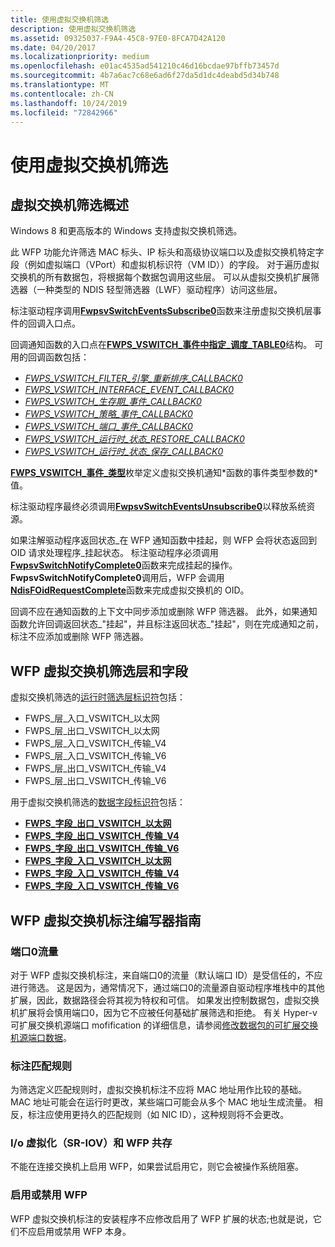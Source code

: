 ```yaml
---
title: 使用虚拟交换机筛选
description: 使用虚拟交换机筛选
ms.assetid: 09325037-F9A4-45C8-97E0-8FCA7D42A120
ms.date: 04/20/2017
ms.localizationpriority: medium
ms.openlocfilehash: e01ac4535ad541210c46d16bcdae97bffb73457d
ms.sourcegitcommit: 4b7a6ac7c68e6ad6f27da5d1dc4deabd5d34b748
ms.translationtype: MT
ms.contentlocale: zh-CN
ms.lasthandoff: 10/24/2019
ms.locfileid: "72842966"
---
```

# <a name="using-virtual-switch-filtering"></a>使用虚拟交换机筛选

## <a name="overview-of-virtual-switch-filtering"></a>虚拟交换机筛选概述

Windows 8 和更高版本的 Windows 支持虚拟交换机筛选。

此 WFP 功能允许筛选 MAC 标头、IP 标头和高级协议端口以及虚拟交换机特定字段（例如虚拟端口（VPort）和虚拟机标识符（VM ID））的字段。 对于遍历虚拟交换机的所有数据包，将根据每个数据包调用这些层。 可以从虚拟交换机扩展筛选器（一种类型的 NDIS 轻型筛选器（LWF）驱动程序）访问这些层。

标注驱动程序调用[**FwpsvSwitchEventsSubscribe0**](https://docs.microsoft.com/windows-hardware/drivers/ddi/fwpsk/nf-fwpsk-fwpsvswitcheventssubscribe0)函数来注册虚拟交换机层事件的回调入口点。

回调通知函数的入口点在[**FWPS\_VSWITCH\_事件中指定\_调度\_TABLE0**](https://docs.microsoft.com/windows-hardware/drivers/ddi/fwpsk/ns-fwpsk-fwps_vswitch_event_dispatch_table0_)结构。 可用的回调函数包括：

* [*FWPS\_VSWITCH\_FILTER\_引擎\_重新排序\_CALLBACK0*](https://docs.microsoft.com/windows-hardware/drivers/ddi/fwpsk/nc-fwpsk-fwps_vswitch_filter_engine_reorder_callback0)
* [*FWPS\_VSWITCH\_INTERFACE\_EVENT\_CALLBACK0*](https://docs.microsoft.com/windows-hardware/drivers/ddi/fwpsk/nc-fwpsk-fwps_vswitch_interface_event_callback0)
* [*FWPS\_VSWITCH\_生存期\_事件\_CALLBACK0*](https://docs.microsoft.com/windows-hardware/drivers/ddi/fwpsk/nc-fwpsk-fwps_vswitch_lifetime_event_callback0)
* [*FWPS\_VSWITCH\_策略\_事件\_CALLBACK0*](https://docs.microsoft.com/windows-hardware/drivers/ddi/fwpsk/nc-fwpsk-fwps_vswitch_policy_event_callback0)
* [*FWPS\_VSWITCH\_端口\_事件\_CALLBACK0*](https://docs.microsoft.com/windows-hardware/drivers/ddi/fwpsk/nc-fwpsk-fwps_vswitch_port_event_callback0)
* [*FWPS\_VSWITCH\_运行时\_状态\_RESTORE\_CALLBACK0*](https://docs.microsoft.com/windows-hardware/drivers/ddi/fwpsk/nc-fwpsk-fwps_vswitch_runtime_state_restore_callback0)
* [*FWPS\_VSWITCH\_运行时\_状态\_保存\_CALLBACK0*](https://docs.microsoft.com/windows-hardware/drivers/ddi/fwpsk/nc-fwpsk-fwps_vswitch_runtime_state_save_callback0)

[**FWPS\_VSWITCH\_事件\_类型**](https://docs.microsoft.com/windows-hardware/drivers/ddi/fwpsk/ne-fwpsk-fwps_vswitch_event_type_)枚举定义虚拟交换机通知*函数的事件类型参数的*值。

标注驱动程序最终必须调用[**FwpsvSwitchEventsUnsubscribe0**](https://docs.microsoft.com/windows-hardware/drivers/ddi/fwpsk/nf-fwpsk-fwpsvswitcheventsunsubscribe0)以释放系统资源。

如果注解驱动程序返回状态\_在 WFP 通知函数中挂起，则 WFP 会将状态返回到 OID 请求处理程序\_挂起状态。 标注驱动程序必须调用[**FwpsvSwitchNotifyComplete0**](https://docs.microsoft.com/windows-hardware/drivers/ddi/fwpsk/nf-fwpsk-fwpsvswitchnotifycomplete0)函数来完成挂起的操作。 **FwpsvSwitchNotifyComplete0**调用后，WFP 会调用[**NdisFOidRequestComplete**](https://docs.microsoft.com/windows-hardware/drivers/ddi/ndis/nf-ndis-ndisfoidrequestcomplete)函数来完成虚拟交换机的 OID。

回调不应在通知函数的上下文中同步添加或删除 WFP 筛选器。 此外，如果通知函数允许回调返回状态\_"挂起"，并且标注返回状态\_"挂起"，则在完成通知之前，标注不应添加或删除 WFP 筛选器。

## <a name="wfp-virtual-switch-filter-layer-and-fields"></a>WFP 虚拟交换机筛选层和字段

虚拟交换机筛选的[运行时筛选层标识符](https://docs.microsoft.com/windows-hardware/drivers/network/run-time-filtering-layer-identifiers)包括：

* FWPS\_层\_入口\_VSWITCH\_以太网
* FWPS\_层\_出口\_VSWITCH\_以太网
* FWPS\_层\_入口\_VSWITCH\_传输\_V4
* FWPS\_层\_入口\_VSWITCH\_传输\_V6
* FWPS\_层\_出口\_VSWITCH\_传输\_V4
* FWPS\_层\_出口\_VSWITCH\_传输\_V6

用于虚拟交换机筛选的[数据字段标识符](https://docs.microsoft.com/windows-hardware/drivers/network/data-field-identifiers)包括：

* [**FWPS\_字段\_出口\_VSWITCH\_以太网**](https://docs.microsoft.com/windows-hardware/drivers/ddi/fwpsk/ne-fwpsk-fwps_fields_egress_vswitch_ethernet_)
* [**FWPS\_字段\_出口\_VSWITCH\_传输\_V4**](https://docs.microsoft.com/windows-hardware/drivers/ddi/fwpsk/ne-fwpsk-fwps_fields_egress_vswitch_transport_v4_)
* [**FWPS\_字段\_出口\_VSWITCH\_传输\_V6**](https://docs.microsoft.com/windows-hardware/drivers/ddi/fwpsk/ne-fwpsk-fwps_fields_egress_vswitch_transport_v6_)
* [**FWPS\_字段\_入口\_VSWITCH\_以太网**](https://docs.microsoft.com/windows-hardware/drivers/ddi/fwpsk/ne-fwpsk-fwps_fields_ingress_vswitch_ethernet_)
* [**FWPS\_字段\_入口\_VSWITCH\_传输\_V4**](https://docs.microsoft.com/windows-hardware/drivers/ddi/fwpsk/ne-fwpsk-fwps_fields_ingress_vswitch_transport_v4_)
* [**FWPS\_字段\_入口\_VSWITCH\_传输\_V6**](https://docs.microsoft.com/windows-hardware/drivers/ddi/fwpsk/ne-fwpsk-fwps_fields_ingress_vswitch_transport_v6_)

## <a name="guidance-for-wfp-virtual-switch-callout-writers"></a>WFP 虚拟交换机标注编写器指南

### <a name="port-0-traffic"></a>端口0流量

对于 WFP 虚拟交换机标注，来自端口0的流量（默认端口 ID）是受信任的，不应进行筛选。 这是因为，通常情况下，通过端口0的流量源自驱动程序堆栈中的其他扩展，因此，数据路径会将其视为特权和可信。 如果发出控制数据包，虚拟交换机扩展将会慎用端口0，因为它不应被任何基础扩展筛选和拒绝。 有关 Hyper-v 可扩展交换机源端口 mofification 的详细信息，请参阅[修改数据包的可扩展交换机源端口数据](modifying-a-packet-s-extensible-switch-source-port-data.md)。

### <a name="callout-matching-rules"></a>标注匹配规则

为筛选定义匹配规则时，虚拟交换机标注不应将 MAC 地址用作比较的基础。 MAC 地址可能会在运行时更改，某些端口可能会从多个 MAC 地址生成流量。 相反，标注应使用更持久的匹配规则（如 NIC ID），这种规则将不会更改。

### <a name="io-virtualization-iov-and-wfp-coexistence"></a>I/o 虚拟化（SR-IOV）和 WFP 共存

不能在连接交换机上启用 WFP，如果尝试启用它，则它会被操作系统阻塞。

### <a name="enabling-or-disabling-wfp"></a>启用或禁用 WFP

WFP 虚拟交换机标注的安装程序不应修改启用了 WFP 扩展的状态;也就是说，它们不应启用或禁用 WFP 本身。



